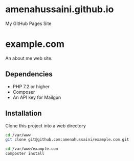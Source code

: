 # amenahussaini.github.io
My GitHub Pages Site

# example.com

An about me web site.

## Dependencies

* PHP 7.2 or higher
* Composer
* An API key for Mailgun

## Installation

Clone this project into a web directory
```sh
cd /var/www
git clone git@github.com:amenahussaini/example.com.git

cd /var/www/example.com
composter install
```
